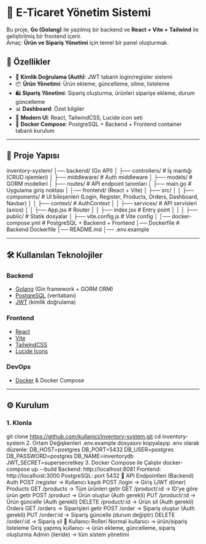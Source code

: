# 🛒 E-Ticaret Yönetim Sistemi

Bu proje, **Go (Golang)** ile yazılmış bir backend ve **React + Vite + Tailwind** ile geliştirilmiş bir frontend içerir.  
Amaç: **Ürün ve Sipariş Yönetimi** için temel bir panel oluşturmak.

## 🚀 Özellikler

- 🔐 **Kimlik Doğrulama (Auth)**: JWT tabanlı login/register sistemi  
- 📦 **Ürün Yönetimi**: Ürün ekleme, güncelleme, silme, listeleme  
- 🛍 **Sipariş Yönetimi**: Sipariş oluşturma, ürünleri siparişe ekleme, durum güncelleme  
- 📊 **Dashboard**: Özet bilgiler  
- 🎨 **Modern UI**: React, TailwindCSS, Lucide icon seti  
- 🐳 **Docker Compose**: PostgreSQL + Backend + Frontend container tabanlı kurulum  

---

## 📂 Proje Yapısı

inventory-system/
│── backend/ (Go API)
│ ├── controllers/ # İş mantığı (CRUD işlemleri)
│ ├── middleware/ # Auth middleware
│ ├── models/ # GORM modelleri
│ ├── routes/ # API endpoint tanımları
│ ├── main.go # Uygulama giriş noktası
│
│── frontend/ (React + Vite)
│ ├── src/
│ │ ├── components/ # UI bileşenleri (Login, Register, Products, Orders, Dashboard, Navbar)
│ │ ├── context/ # AuthContext
│ │ ├── services/ # API servisleri (axios)
│ │ ├── App.jsx # Router
│ │ ├── index.jsx # Entry point
│ │
│ ├── public/ # Statik dosyalar
│ ├── vite.config.js # Vite config
│
│── docker-compose.yml # PostgreSQL + Backend + Frontend
│── Dockerfile # Backend Dockerfile
│── README.md
│── .env.example

---

## 🛠 Kullanılan Teknolojiler

### Backend
- [Golang](https://golang.org/) (Gin framework + GORM ORM)
- [PostgreSQL](https://www.postgresql.org/) (veritabanı)
- [JWT](https://jwt.io/) (kimlik doğrulama)

### Frontend
- [React](https://react.dev/)
- [Vite](https://vitejs.dev/)
- [TailwindCSS](https://tailwindcss.com/)
- [Lucide Icons](https://lucide.dev/icons/)

### DevOps
- [Docker](https://www.docker.com/) & Docker Compose

---

## ⚙️ Kurulum

### 1. Klonla
git clone https://github.com/kullanici/inventory-system.git
cd inventory-system
2. Ortam Değişkenleri
.env.example dosyasını kopyalayıp .env olarak düzenle:
DB_HOST=postgres
DB_PORT=5432
DB_USER=postgres
DB_PASSWORD=postgres
DB_NAME=inventorydb
JWT_SECRET=supersecretkey
3. Docker Compose ile Çalıştır
docker-compose up --build
Backend: http://localhost:8081
Frontend: http://localhost:3000
PostgreSQL: port 5432
📌 API Endpointleri (Backend)
Auth
POST /register → Kullanıcı kaydı
POST /login → Giriş (JWT döner)
Products
GET /products → Tüm ürünleri getir
GET /product/:id → ID’ye göre ürün getir
POST /product → Ürün oluştur (Auth gerekli)
PUT /product/:id → Ürün güncelle (Auth gerekli)
DELETE /product/:id → Ürün sil (Auth gerekli)
Orders
GET /orders → Siparişleri getir
POST /order → Sipariş oluştur (Auth gerekli)
PUT /order/:id → Sipariş güncelle (durum değiştir)
DELETE /order/:id → Sipariş sil
👤 Kullanıcı Rolleri
Normal kullanıcı → ürün/sipariş listeleme
Giriş yapmış kullanıcı → ürün ekleme, güncelleme, sipariş oluşturma
Admin (ileride) → tüm sistem yönetimi
